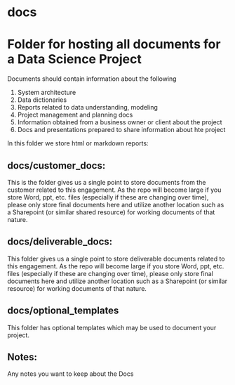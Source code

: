 # docs

# Folder for hosting all documents for a Data Science Project

Documents should contain information about the following 

1. System architecture
2. Data dictionaries
3. Reports related to data understanding, modeling
4. Project management and planning docs
5. Information obtained from a business owner or client about the project
6. Docs and presentations prepared to share information about hte project 

In this folder we store html or markdown reports:

## docs/customer_docs:
This is the folder gives us a single point to store documents from the customer related to this engagement. As the repo will become large if you store Word, ppt, etc. files (especially if these are changing over time), please only store final documents here and utilize another location such as a Sharepoint (or similar shared resource) for working documents of that nature.

## docs/deliverable_docs:
This folder gives us a single point to store deliverable documents related to this engagement. As the repo will become large if you store Word, ppt, etc. files (especially if these are changing over time), please only store final documents here and utilize another location such as a Sharepoint (or similar resource) for working documents of that nature.

## docs/optional_templates
This folder has optional templates which may be used to document your project.

## Notes:
Any notes you want to keep about the Docs
